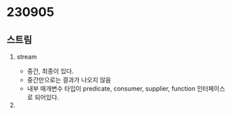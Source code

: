 # 230905

## 스트림

1. stream
   - 중간, 최종이 있다.
   - 중간만으로는 결과가 나오지 않음
   - 내부 매개변수 타입이 predicate, consumer, supplier, function 인터페이스로 되어있다.

2.

